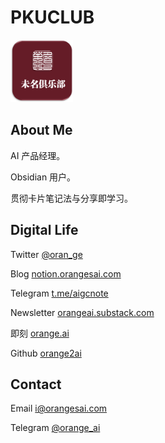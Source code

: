
# PKUCLUB
<img src="https://raw.githubusercontent.com/PKUCLUB/PKUCLUB/main/pkuclub.png" alt="avatar" width="100" height="100">

## About Me

AI 产品经理。

Obsidian 用户。

贯彻卡片笔记法与分享即学习。

## Digital Life

Twitter [@oran_ge](https://twitter.com/oran_ge) 

Blog [notion.orangesai.com](https://notion.orangesai.com)

Telegram  [t.me/aigcnote](https://t.me/aigcnote) 

Newsletter [orangeai.substack.com](https://orangeai.substack.com/)

即刻 [orange.ai](https://web.okjike.com/u/FCEA29D3-5BB5-4174-B7A9-1DEE77CEDC46)

Github [orange2ai](https://github.com/orange2ai) 

## Contact

Email <a href="mailto:i@orangesai.com">i@orangesai.com</a>

Telegram [@orange_ai](https://t.me/orange_ai)
